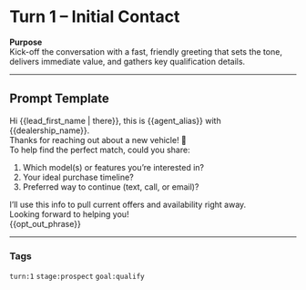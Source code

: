 # Turn 1 – Initial Contact

**Purpose**  
Kick-off the conversation with a fast, friendly greeting that sets the tone, delivers immediate value, and gathers key qualification details.

---

## Prompt Template  

Hi {{lead_first_name | there}}, this is {{agent_alias}} with {{dealership_name}}.  
Thanks for reaching out about a new vehicle! 🏁  
To help find the perfect match, could you share:  
1. Which model(s) or features you’re interested in?  
2. Your ideal purchase timeline?  
3. Preferred way to continue (text, call, or email)?  

I’ll use this info to pull current offers and availability right away.  
Looking forward to helping you!  
{{opt_out_phrase}}

---

### Tags  
`turn:1` `stage:prospect` `goal:qualify`
